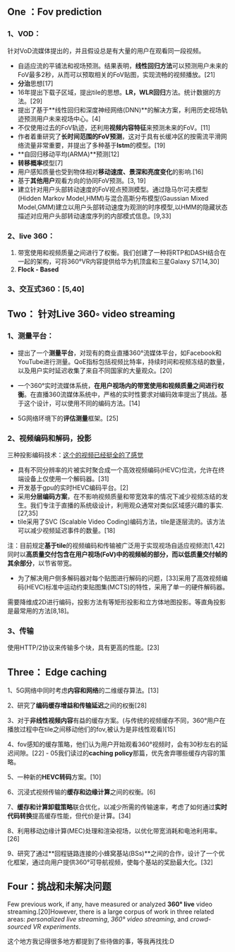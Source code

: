 ## One ：Fov prediction

### 1、VOD：

针对VoD流媒体提出的，并且假设总是有大量的用户在观看同一段视频。

- 自适应流的平铺法和视场预测。结果表明，**线性回归方法**可以预测用户未来的FoV最多2秒，从而可以预取相关的FoV贴图，实现流畅的视频播放。[21]
- **分治**思想[17]
- 16年提出下载子区域，提出tile的思想。**LR，WLR回归**方法。统计数据的方法。[29]
- 提出了基于**线性回归和深度神经网络(DNN)**的解决方案，利用历史视场轨迹预测用户未来视场中心。[4]
- 不仅使用过去的FoV轨迹，还利用**视频内容特征**来预测未来的FoV。[11]
- 作者着重研究了**长时间范围的FoV预测**，这对于具有长缓冲区的按需流平滑网络流量非常重要，并提出了多种基于**lstm**的模型。[19]
- **自回归移动平均(ARMA)**预测[12]
- **转移概率**模型[7]
- 用户感知质量也受到物体相对**移动速度、景深和亮度变化**的影响.[16]
- 基于**其他用户**观看方向的协同FoV预测。[3, 19]
- 建立针对用户头部转动速度的FoV视点预测模型。通过隐马尔可夫模型(Hidden Markov Model,HMM)与混合高斯分布模型(Gaussian Mixed Model,GMM)建立以用户头部转动速度为观测的时序模型,以HMM的隐藏状态描述对应用户头部转动速度序列的内部模式信息。[9,33]

### 2、live 360：

1. 带宽使用和视频质量之间进行了权衡。我们创建了一种将RTP和DASH结合在一起的架构，可将360°VR内容提供给华为机顶盒和三星Galaxy S7[14,30]
2. **Flock - Based**

### 3、交互式360：[5,40]

## Two： 针对Live 360◦ video streaming

### 1、测量平台：

- 提出了一个**测量平台**，对现有的商业直播360°流媒体平台，如Facebook和YouTube进行测量。QoE指标包括视频比特率，持续时间和视频冻结的数量，以及用户实时延迟收集了来自不同国家的大量观众。[20]

- 一个360°实时流媒体系统，**在用户视场内的带宽使用和视频质量之间进行权衡**。在直播360流媒体系统中，严格的实时性要求对编码效率提出了挑战。基于这个设计，可以使用不同的编码方法。[14]
- 5G网络环境下的**评估测量**框架。[25]

### 2、视频编码和解码，投影

三种投影编码技术：[这个的视频已经挺全的了感觉](https://engineering.fb.com/2016/01/21/virtual-reality/next-generation-video-encoding-techniques-for-360-video-and-vr/)

- 具有不同分辨率的片被实时聚合成一个高效视频编码(HEVC)位流，允许在终端设备上仅使用一个解码器。[31]
- 开发基于gpu的实时HEVC编码平台。[2]
- 采用**分层编码方案**，在不影响视频质量和带宽效率的情况下减少视频冻结的发生。我们专注于直播的系统级设计，利用观众通常对类似区域感兴趣的事实.[27,35]
- tile采用了SVC (Scalable Video Coding)编码方法，tile是逐层流的。该方法可以减少视频延迟事件的数量。[18]

注：目前规定**基于tile**的视频编码和传输被广泛用于实现视场自适应视频流[1,42]同时以**高质量交付包含在用户视场(FoV)**中的视频帧的部分，而以**低质量交付帧的其余部分**，以节省带宽。

- 为了解决用户侧多解码器对每个贴图进行解码的问题，[33]采用了高效视频编码(HEVC)标准中运动约束贴图集(MCTS)的特性，采用了单一的硬件解码器。

需要降维成2D进行编码，投影方法有等矩形投影和立方体地图投影。等直角投影是最常用的方法[8,18]。

### 3、传输

使用HTTP/2协议来传输多个块，具有更高的性能。[23]

## Three： Edge caching

1、5G网络中同时考虑**内容和网络**的二维缓存算法。[13]

2、研究了**编码缓存增益和传输延迟**之间的权衡[28]

3、对于**非线性视频内容**有益的缓存方案。(与传统的视频缓存不同，360°用户在播放过程中在tile之间移动他们的fov,被认为是非线性观看)[15]

4、fov感知的缓存策略，他们认为用户开始观看360°视频时，会有30秒左右的延迟间隙。[22] - 05我们读过的**caching policy**那篇，优先舍弃哪些缓存内容的策略。

5、一种新的**HEVC转码**方案。[10]

6、沉浸式视频传输的**缓存和边缘计算**之间的权衡。[6]

7、**缓存和计算卸载策略**联合优化，以减少所需的传输速率，考虑了如何通过**实时代码转换**提高缓存性能，但代价是计算。[34]

8、利用移动边缘计算(MEC)处理和渲染视场，以优化带宽消耗和电池利用率。[26]

9、研究了通过**回程链路连接的小蜂窝基站(BSs)**之间的合作，设计了一个优化框架，通过向用户提供360°可导航视频，使每个基站的奖励最大化。[32]

## Four：挑战和未解决问题

 Few previous work, if any, have measured or analyzed **360° live** video streaming.[20]However, there is a large corpus of work in three related areas: *personalized live* *streaming*, *360°* *video streaming*, and *crowd-sourced VR experiments*.

这个地方我记得很多地方都提到了些待做的事，等我再找找:D 



